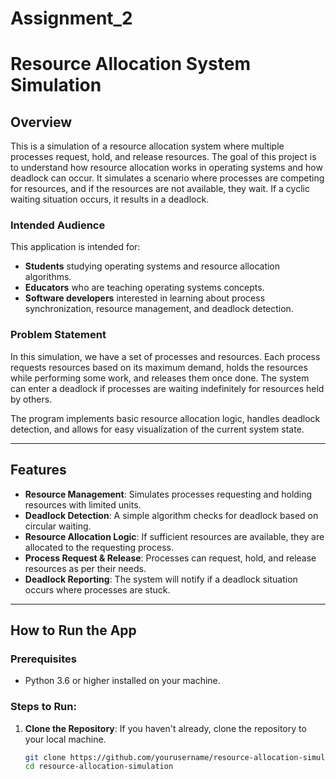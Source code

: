 # Assignment_2
# Resource Allocation System Simulation

## Overview

This is a simulation of a resource allocation system where multiple processes request, hold, and release resources. The goal of this project is to understand how resource allocation works in operating systems and how deadlock can occur. It simulates a scenario where processes are competing for resources, and if the resources are not available, they wait. If a cyclic waiting situation occurs, it results in a deadlock.

### Intended Audience
This application is intended for:
- **Students** studying operating systems and resource allocation algorithms.
- **Educators** who are teaching operating systems concepts.
- **Software developers** interested in learning about process synchronization, resource management, and deadlock detection.

### Problem Statement
In this simulation, we have a set of processes and resources. Each process requests resources based on its maximum demand, holds the resources while performing some work, and releases them once done. The system can enter a deadlock if processes are waiting indefinitely for resources held by others.

The program implements basic resource allocation logic, handles deadlock detection, and allows for easy visualization of the current system state.

---

## Features

- **Resource Management**: Simulates processes requesting and holding resources with limited units.
- **Deadlock Detection**: A simple algorithm checks for deadlock based on circular waiting.
- **Resource Allocation Logic**: If sufficient resources are available, they are allocated to the requesting process.
- **Process Request & Release**: Processes can request, hold, and release resources as per their needs.
- **Deadlock Reporting**: The system will notify if a deadlock situation occurs where processes are stuck.

---

## How to Run the App

### Prerequisites
- Python 3.6 or higher installed on your machine.

### Steps to Run:
1. **Clone the Repository**:
   If you haven't already, clone the repository to your local machine.
   ```bash
   git clone https://github.com/yourusername/resource-allocation-simulation.git
   cd resource-allocation-simulation
